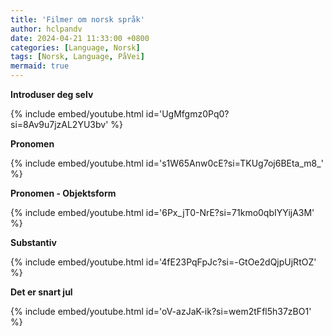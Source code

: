 ```yaml
---
title: 'Filmer om norsk språk'
author: hclpandv
date: 2024-04-21 11:33:00 +0800
categories: [Language, Norsk]
tags: [Norsk, Language, PåVei]
mermaid: true
---
```


**Introduser deg selv**  

{% include embed/youtube.html id='UgMfgmz0Pq0?si=8Av9u7jzAL2YU3bv' %}  

**Pronomen**  

{% include embed/youtube.html id='s1W65Anw0cE?si=TKUg7oj6BEta_m8_' %}  

**Pronomen - Objektsform**

{% include embed/youtube.html id='6Px_jT0-NrE?si=71kmo0qbIYYijA3M' %}  

**Substantiv**

{% include embed/youtube.html id='4fE23PqFpJc?si=-GtOe2dQjpUjRtOZ' %}  

**Det er snart jul**

{% include embed/youtube.html id='oV-azJaK-ik?si=wem2tFfl5h37zBO1' %}  
